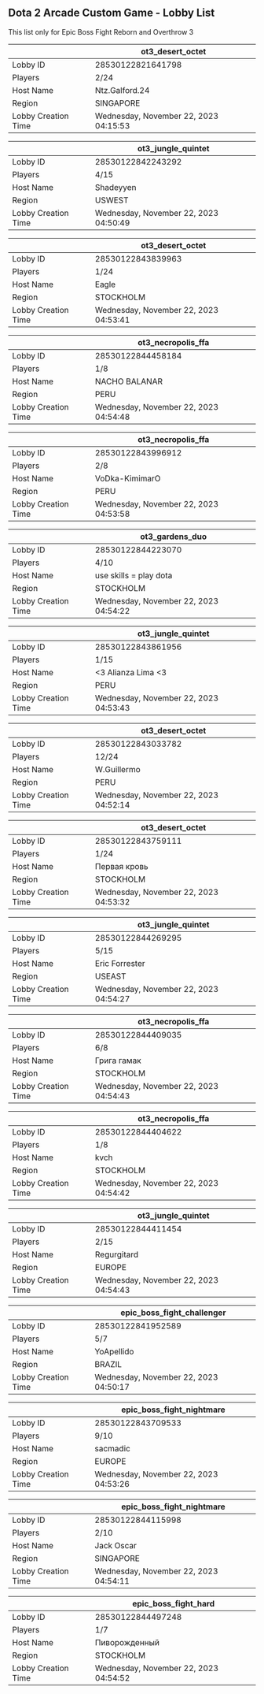 ## Dota 2 Arcade Custom Game - Lobby List

This list only for Epic Boss Fight Reborn and Overthrow 3

|  | ot3_desert_octet |
| ------ | ------ |
| Lobby ID | 28530122821641798 |
| Players | 2/24 |
| Host Name | Ntz.Galford.24 |
| Region | SINGAPORE |
| Lobby Creation Time | Wednesday, November 22, 2023 04:15:53 |


|  | ot3_jungle_quintet |
| ------ | ------ |
| Lobby ID | 28530122842243292 |
| Players | 4/15 |
| Host Name | Shadeyyen |
| Region | USWEST |
| Lobby Creation Time | Wednesday, November 22, 2023 04:50:49 |


|  | ot3_desert_octet |
| ------ | ------ |
| Lobby ID | 28530122843839963 |
| Players | 1/24 |
| Host Name | Eagle |
| Region | STOCKHOLM |
| Lobby Creation Time | Wednesday, November 22, 2023 04:53:41 |


|  | ot3_necropolis_ffa |
| ------ | ------ |
| Lobby ID | 28530122844458184 |
| Players | 1/8 |
| Host Name | NACHO BALANAR |
| Region | PERU |
| Lobby Creation Time | Wednesday, November 22, 2023 04:54:48 |


|  | ot3_necropolis_ffa |
| ------ | ------ |
| Lobby ID | 28530122843996912 |
| Players | 2/8 |
| Host Name | VoDka-KimimarO |
| Region | PERU |
| Lobby Creation Time | Wednesday, November 22, 2023 04:53:58 |


|  | ot3_gardens_duo |
| ------ | ------ |
| Lobby ID | 28530122844223070 |
| Players | 4/10 |
| Host Name | use skills = play dota |
| Region | STOCKHOLM |
| Lobby Creation Time | Wednesday, November 22, 2023 04:54:22 |


|  | ot3_jungle_quintet |
| ------ | ------ |
| Lobby ID | 28530122843861956 |
| Players | 1/15 |
| Host Name | <3 Alianza Lima  <3 |
| Region | PERU |
| Lobby Creation Time | Wednesday, November 22, 2023 04:53:43 |


|  | ot3_desert_octet |
| ------ | ------ |
| Lobby ID | 28530122843033782 |
| Players | 12/24 |
| Host Name | W.Guillermo |
| Region | PERU |
| Lobby Creation Time | Wednesday, November 22, 2023 04:52:14 |


|  | ot3_desert_octet |
| ------ | ------ |
| Lobby ID | 28530122843759111 |
| Players | 1/24 |
| Host Name | Первая кровь |
| Region | STOCKHOLM |
| Lobby Creation Time | Wednesday, November 22, 2023 04:53:32 |


|  | ot3_jungle_quintet |
| ------ | ------ |
| Lobby ID | 28530122844269295 |
| Players | 5/15 |
| Host Name | Eric Forrester |
| Region | USEAST |
| Lobby Creation Time | Wednesday, November 22, 2023 04:54:27 |


|  | ot3_necropolis_ffa |
| ------ | ------ |
| Lobby ID | 28530122844409035 |
| Players | 6/8 |
| Host Name | Грига гамак |
| Region | STOCKHOLM |
| Lobby Creation Time | Wednesday, November 22, 2023 04:54:43 |


|  | ot3_necropolis_ffa |
| ------ | ------ |
| Lobby ID | 28530122844404622 |
| Players | 1/8 |
| Host Name | kvch |
| Region | STOCKHOLM |
| Lobby Creation Time | Wednesday, November 22, 2023 04:54:42 |


|  | ot3_jungle_quintet |
| ------ | ------ |
| Lobby ID | 28530122844411454 |
| Players | 2/15 |
| Host Name | Regurgitard |
| Region | EUROPE |
| Lobby Creation Time | Wednesday, November 22, 2023 04:54:43 |


|  | epic_boss_fight_challenger |
| ------ | ------ |
| Lobby ID | 28530122841952589 |
| Players | 5/7 |
| Host Name | YoApellido |
| Region | BRAZIL |
| Lobby Creation Time | Wednesday, November 22, 2023 04:50:17 |


|  | epic_boss_fight_nightmare |
| ------ | ------ |
| Lobby ID | 28530122843709533 |
| Players | 9/10 |
| Host Name | sacmadic |
| Region | EUROPE |
| Lobby Creation Time | Wednesday, November 22, 2023 04:53:26 |


|  | epic_boss_fight_nightmare |
| ------ | ------ |
| Lobby ID | 28530122844115998 |
| Players | 2/10 |
| Host Name | Jack Oscar |
| Region | SINGAPORE |
| Lobby Creation Time | Wednesday, November 22, 2023 04:54:11 |


|  | epic_boss_fight_hard |
| ------ | ------ |
| Lobby ID | 28530122844497248 |
| Players | 1/7 |
| Host Name | Пиворожденный |
| Region | STOCKHOLM |
| Lobby Creation Time | Wednesday, November 22, 2023 04:54:52 |


